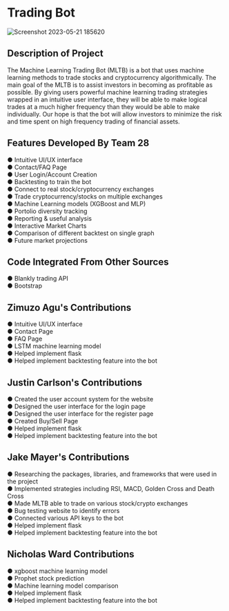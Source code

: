 # Trading Bot
![Screenshot 2023-05-21 185620](https://github.com/justincarlson32/ProjectPassiveIncome/assets/41803725/9dee7b8e-9040-47ab-b09a-62ecd390ae09)


## Description of Project
The Machine Learning Trading Bot (MLTB) is a bot that uses machine learning methods to trade stocks and cryptocurrency algorithmically. The main goal of the MLTB is to assist investors in becoming as profitable as possible. By giving users powerful machine learning trading strategies wrapped in an intuitive user interface, they will be able to make logical trades at a much higher frequency than they would be able to make individually. Our hope is that the bot will allow investors to minimize the risk and time spent on high frequency trading of financial assets.



## Features Developed By Team 28
● Intuitive UI/UX interface <br />
● Contact/FAQ Page <br />
● User Login/Account Creation <br />
● Backtesting to train the bot <br />
● Connect to real stock/cryptocurrency exchanges <br />
● Trade cryptocurrency/stocks on multiple exchanges <br />
● Machine Learning models (XGBoost and MLP) <br />
● Portolio diversity tracking <br />
● Reporting & useful analysis <br />
● Interactive Market Charts <br />
● Comparison of different backtest on single graph <br />
● Future market projections <br />



## Code Integrated From Other Sources
● Blankly trading API <br />
● Bootstrap <br />



## Zimuzo Agu's Contributions
● Intuitive UI/UX interface <br />
● Contact Page  <br />
● FAQ Page <br />
● LSTM machine learning model <br />
● Helped implement flask <br />
● Helped implement backtesting feature into the bot <br />


## Justin Carlson's Contributions
● Created the user account system for the website <br />
● Designed the user interface for the login page <br />
● Designed the user interface for the register page <br />
● Created Buy/Sell Page <br />
● Helped implement flask <br />
● Helped implement backtesting feature into the bot <br />


## Jake Mayer's Contributions
● Researching the packages, libraries, and frameworks that were used in the project <br />
● Implemented strategies including RSI, MACD, Golden Cross and Death Cross <br />
● Made MLTB able to trade on various stock/crypto exchanges <br />
● Bug testing website to identify errors <br />
● Connected various API keys to the bot <br />
● Helped implement flask <br />
● Helped implement backtesting feature into the bot <br />


## Nicholas Ward Contributions
● xgboost machine learning model <br />
● Prophet stock prediction <br />
● Machine learning model comparison <br />
● Helped implement flask <br />
● Helped implement backtesting feature into the bot <br />
